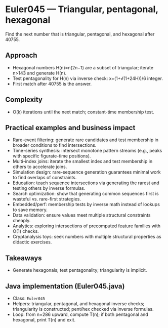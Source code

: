 # Euler045 — Triangular, pentagonal, hexagonal

Find the next number that is triangular, pentagonal, and hexagonal after 40755.

## Approach

- Hexagonal numbers H(n)=n(2n−1) are a subset of triangular; iterate n>143 and generate H(n).
- Test pentagonality for H(n) via inverse check: x=(1+√(1+24H))/6 integer.
- First match after 40755 is the answer.

## Complexity
- O(k) iterations until the next match; constant-time membership test.

## Practical examples and business impact

- Rare-event filtering: generate rare candidates and test membership in broader conditions to find intersections.
- Time-series synthesis: intersect monotone pattern streams (e.g., peaks with specific figurate-time positions).
- Multi-index joins: iterate the smallest index and test membership in others to accelerate joins.
- Simulation design: rare-sequence generation guarantees minimal work to find overlaps of constraints.
- Education: teach sequence intersections via generating the rarest and testing others by inverse formulas.
- Search optimization: show that generating common sequences first is wasteful vs. rare-first strategies.
- Embedded/perf: membership tests by inverse math instead of lookups to save memory.
- Data validation: ensure values meet multiple structural constraints cheaply.
- Analytics: exploring intersections of precomputed feature families with O(1) checks.
- Cryptanalysis toys: seek numbers with multiple structural properties as didactic exercises.

## Takeaways
- Generate hexagonals; test pentagonality; triangularity is implicit.


## Java implementation (Euler045.java)

- Class: `Euler045`
- Helpers: triangular, pentagonal, and hexagonal inverse checks; triangularity is constructed; pent/hex checked via inverse formulas.
- Loop: from n=286 upward, compute T(n); if both pentagonal and hexagonal, print T(n) and exit.
